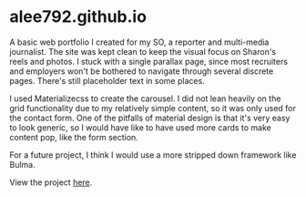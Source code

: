 # alee792.github.io
A basic web portfolio I created for my SO, a reporter and multi-media journalist. The site was kept clean to keep the visual focus on Sharon's reels and photos. I stuck with a single parallax page, since most recruiters and employers won't be bothered to navigate through several discrete pages. There's still placeholder text in some places.

I used Materializecss to create the carousel. I did not lean heavily on the grid functionality due to my relatively simple content, so it was only used for the contact form. One of the pitfalls of material design is that it's very easy to look generic, so I would have like to have used more cards to make content pop, like the form section.

For a future project, I think I would use a more stripped down framework like Bulma. 

View the project <a href="https://alee792.github.io">here</a>.
